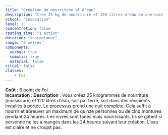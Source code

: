 ```yaml
---
title: "Création de nourriture et d'eau"
description: "Crée 25 kg de nourriture et 120 litres d'eau en une nuit."
school: "Invocation"
level: 1
concentration: false
casting_time: "1 action"
duration: "instantanée"
range: "9 mètres"
components:
  verbal: true
  somatic: true
  material: false
ritual: false
classes:
    - Foi
---
```

**Coût** : 6 point de Foi  
**Incantation** : 
**Description** : Vous créez 25 kilogrammes de nourriture (moisissure) et 120 litres d'eau, soit par terre, soit dans des récipients installés à portée. Le processus prend une nuit complète. Cela suffit à nourrir et abreuver un maximum de quinze personnes ou de cinq montures pendant 24 heures. Les vivres sont fades mais nourrissants. Ils se gâtent si personne ne les a mangés dans les 24 heures suivant leur création. L'eau est claire et ne croupit pas.
